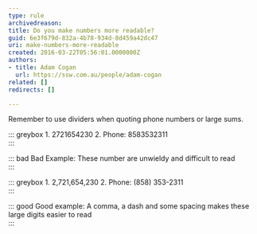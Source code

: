 ```yaml
---
type: rule
archivedreason: 
title: Do you make numbers more readable?
guid: 6e3f679d-832a-4b78-934d-8d459a42dc47
uri: make-numbers-more-readable
created: 2016-03-22T05:56:01.0000000Z
authors:
- title: Adam Cogan
  url: https://ssw.com.au/people/adam-cogan
related: []
redirects: []

---
```


Remember to use dividers when quoting phone numbers or large sums.

<!--endintro-->





::: greybox
1. 2721654230
2. Phone: 8583532311  
:::





::: bad
Bad Example: These number are unwieldy and difficult to read  
:::




::: greybox
1. 2,721,654,230
2. Phone: (858) 353-2311  
:::


::: good
Good example: A comma, a dash and some spacing makes these large digits easier to read  
:::
